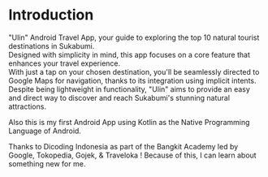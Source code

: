 # Introduction

"Ulin" Android Travel App, your guide to exploring the top 10 natural tourist destinations in Sukabumi. <br>
Designed with simplicity in mind, this app focuses on a core feature that enhances your travel experience. <br>
With just a tap on your chosen destination, you'll be seamlessly directed to Google Maps for navigation, thanks to its integration using implicit intents.<br>
Despite being lightweight in functionality, "Ulin" aims to provide an easy and direct way to discover and reach Sukabumi's stunning natural attractions.

Also this is my first Android App using Kotlin as the Native Programming Language of Android.

Thanks to Dicoding Indonesia as part of the Bangkit Academy led by Google, Tokopedia, Gojek, & Traveloka ! Because of this, I can learn about something new for me.
